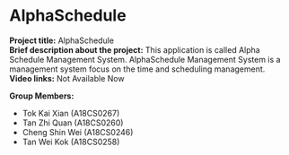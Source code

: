 # AlphaSchedule
**Project title:** AlphaSchedule <br />
**Brief description about the project:** This application is called Alpha Schedule Management System. AlphaSchedule Management System is a management system focus on the time and scheduling management. <br />
**Video links:** Not Available Now <br />

**Group Members:**  

* Tok Kai Xian (A18CS0267)
* Tan Zhi Quan (A18CS0260)
* Cheng Shin Wei (A18CS0246)
* Tan Wei Kok (A18CS0258)
